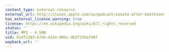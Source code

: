 ```yaml
---
content_type: external-resource
external_url: http://itunes.apple.com/us/podcast/sonata-after-beethoven/id439700566?i=94265781
has_external_license_warning: true
license: https://en.wikipedia.org/wiki/All_rights_reserved
status: ''
title: MP3 - 4.5MB
uid: 61dfc283-67de-432e-905c-d62f335ef407
wayback_url: ''
---
```

